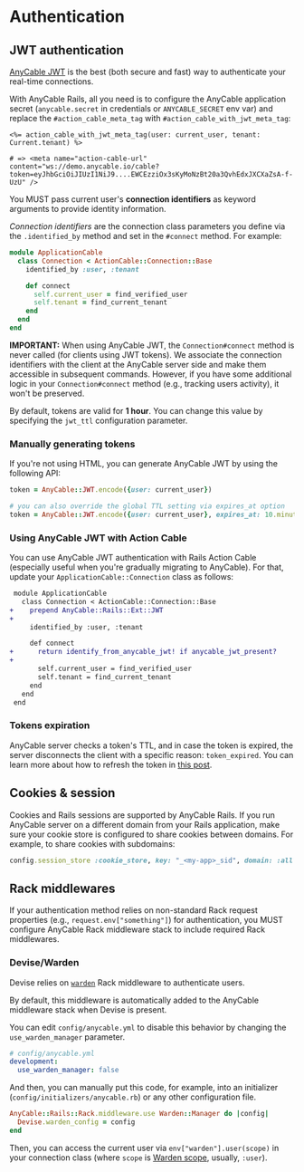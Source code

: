 # Authentication

## JWT authentication

[AnyCable JWT](../anycable-go/jwt_identification.md) is the best (both secure and fast) way to authenticate your real-time connections.

With AnyCable Rails, all you need is to configure the AnyCable application secret (`anycable.secret` in credentials or `ANYCABLE_SECRET` env var) and replace the `#action_cable_meta_tag` with `#action_cable_with_jwt_meta_tag`:

```erb
<%= action_cable_with_jwt_meta_tag(user: current_user, tenant: Current.tenant) %>

# => <meta name="action-cable-url" content="ws://demo.anycable.io/cable?token=eyJhbGciOiJIUzI1NiJ9....EWCEzziOx3sKyMoNzBt20a3QvhEdxJXCXaZsA-f-UzU" />
```

You MUST pass current user's **connection identifiers** as keyword arguments to provide identity information.

_Connection identifiers_ are the connection class parameters you define via the `.identified_by` method and set in the `#connect` method. For example:

```ruby
module ApplicationCable
  class Connection < ActionCable::Connection::Base
    identified_by :user, :tenant

    def connect
      self.current_user = find_verified_user
      self.tenant = find_current_tenant
    end
  end
end
```

**IMPORTANT:** When using AnyCable JWT, the `Connection#connect` method is never called (for clients using JWT tokens). We associate the connection identifiers with the client at the AnyCable server side and make them accessible in subsequent commands. However, if you have some additional logic in your `Connection#connect` method (e.g., tracking users activity), it won't be preserved.

By default, tokens are valid for **1 hour**. You can change this value by specifying the `jwt_ttl` configuration parameter.

### Manually generating tokens

If you're not using HTML, you can generate AnyCable JWT by using the following API:

```ruby
token = AnyCable::JWT.encode({user: current_user})

# you can also override the global TTL setting via expires_at option
token = AnyCable::JWT.encode({user: current_user}, expires_at: 10.minutes.from_now)
```

### Using AnyCable JWT with Action Cable

You can use AnyCable JWT authentication with Rails Action Cable (especially useful when you're gradually migrating to AnyCable). For that, update your `ApplicationCable::Connection` class as follows:

```diff
 module ApplicationCable
   class Connection < ActionCable::Connection::Base
+    prepend AnyCable::Rails::Ext::JWT
+
     identified_by :user, :tenant

     def connect
+      return identify_from_anycable_jwt! if anycable_jwt_present?
+
       self.current_user = find_verified_user
       self.tenant = find_current_tenant
     end
   end
 end
```

### Tokens expiration

AnyCable server checks a token's TTL, and in case the token is expired, the server disconnects the client with a specific reason: `token_expired`. You can learn more about how to refresh the token in [this post](https://anycable.io/blog/jwt-identification-and-hot-streams/).

## Cookies & session

Cookies and Rails sessions are supported by AnyCable Rails. If you run AnyCable server on a different domain from your Rails application, make sure your cookie store is configured to share cookies between domains. For example, to share cookies with subdomains:

```ruby
config.session_store :cookie_store, key: "_<my-app>_sid", domain: :all
```

## Rack middlewares

If your authentication method relies on non-standard Rack request properties (e.g., `request.env["something"]`) for authentication, you MUST configure AnyCable Rack middleware stack to include required Rack middlewares.

### Devise/Warden

Devise relies on [`warden`](https://github.com/wardencommunity/warden) Rack middleware to authenticate users.

By default, this middleware is automatically added to the AnyCable middleware stack when Devise is present.

You can edit `config/anycable.yml` to disable this behavior by changing the `use_warden_manager` parameter.

```yml
# config/anycable.yml
development:
  use_warden_manager: false
```

And then, you can manually put this code, for example, into an initializer (`config/initializers/anycable.rb`) or any other configuration file.

```ruby
AnyCable::Rails::Rack.middleware.use Warden::Manager do |config|
  Devise.warden_config = config
end
```

Then, you can access the current user via `env["warden"].user(scope)` in your connection class (where `scope` is [Warden scope](https://github.com/wardencommunity/warden/wiki/Scopes), usually, `:user`).
